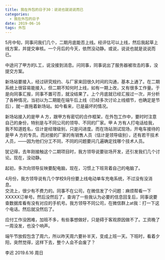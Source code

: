 ```yaml
---
title: 我在外包的日子30：说说也就说说而已
categories:
  - 我在外包的日子
date: 2019-06-16
tags: 外包
---
```


5月中旬，同事问我们几个，二期月底能否上线。经评估可以上线，然后我起草上线方案，并提交审核。一个月后的今天，依然没动静。或说，说说也就是说说而已。

<!-- more -->

中途问了甲方的L工，说没接到消息。问同事，同事说出了服务器被攻击的事，没提交方案。  

新场站要接入，经过研究规约、与厂家来回很久时间的沟通，基本上通了。在二期系统上很容易能接入，但二期不知何时上线，如有一期上改，又有很多工作量。于是向同事汇报，同事不置可否，就没结果了。上个月底就已经汇报过一次，并分析了各种情况，当初以为二期能在端午后上线（已经多次讨论上线细节，也确定是节后），就一直拖着新场站。如今看来，已是最坏的情况。

新场站接入的是甲 A 方，跟甲方有密切的合作框架，在外包工作中，要时时注意自己的身份，特别是与不同公司的领导、不同的厂家。甲 A 方有人打电话给我，我不知道姓名，估计是经理级别，只是问进度。而在场站测试现场，开电车接待的是甲 A 方的专员。而对接的厂家的有销售人员（估计是领导级别），还有若干技术人员，——因为他们分工不同，不同的问题要问几遍确定找哪个技术人员。

犹记得，去年刚接触这个二期项目时，我方领导说要驻场开发，还引发我们几个讨论。现在，没动静。  

起初，多次向领导反映要配电脑，现在，习惯上下班背着自己的电脑了。  

4月份，我方领导说有几个学校9月份要上线电动单车充电系统，不过没有没消息。  
交流上，很少有不费力的。同事不在公司，在微信发了个问题：麻烦帮看一下XXXXX订单号。然后没然后了，查询了一些我认为必要的信息回复后，同事说要查数据库看有没有对应的手机号。我方领导不同公司，在微信群上at我：打一下这个电话。然后就没然后了。

应付工作没困难，加班不多，有些事想做好，只是碍于客观原因做不了。工资晚了一周没发，也没个响声。

端午节放假包含了周六，所以昨天周六要补半天，变成上班一天。下班时，看着夕阳，突然觉得，这样下去，整个人会不会废了？

李迟 2019.6.16 周日
